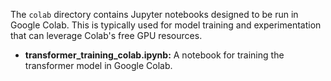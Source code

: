The `colab` directory contains Jupyter notebooks designed to be run in Google Colab. This is typically used for model training and experimentation that can leverage Colab's free GPU resources.

- **transformer_training_colab.ipynb:** A notebook for training the transformer model in Google Colab.
